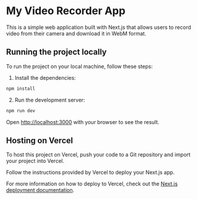 # My Video Recorder App

This is a simple web application built with Next.js that allows users to record video from their camera and download it in WebM format.

## Running the project locally

To run the project on your local machine, follow these steps:

1. Install the dependencies:

```bash
npm install
```

2. Run the development server:

```bash
npm run dev
```

Open [http://localhost:3000](http://localhost:3000) with your browser to see the result.

## Hosting on Vercel

To host this project on Vercel, push your code to a Git repository and import your project into Vercel.

Follow the instructions provided by Vercel to deploy your Next.js app.

For more information on how to deploy to Vercel, check out the [Next.js deployment documentation](https://nextjs.org/docs/deployment).

